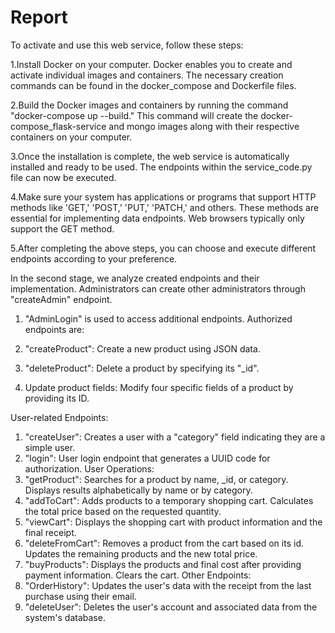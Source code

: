 # Report
  
To activate and use this web service, follow these steps:

1.Install Docker on your computer. Docker enables you to create and activate individual images and containers. The necessary creation commands can be found in the docker_compose and Dockerfile files.

2.Build the Docker images and containers by running the command "docker-compose up --build." This command will create the docker-compose_flask-service and mongo images along with their respective containers on your computer.

3.Once the installation is complete, the web service is automatically installed and ready to be used. The endpoints within the service_code.py file can now be executed.

4.Make sure your system has applications or programs that support HTTP methods like 'GET,' 'POST,' 'PUT,' 'PATCH,' and others. These methods are essential for implementing data endpoints. Web browsers typically only support the GET method.

5.After completing the above steps, you can choose and execute different endpoints according to your preference.

  
   
In the second stage, we analyze created endpoints and their implementation. Administrators can create other administrators through "createAdmin" endpoint. 

1) "AdminLogin" is used to access additional endpoints. Authorized endpoints are:

2) "createProduct": Create a new product using JSON data.

3) "deleteProduct": Delete a product by specifying its "_id".

4) Update product fields: Modify four specific fields of a product by providing its ID.
   
 
User-related Endpoints:
1) "createUser": Creates a user with a "category" field indicating they are a simple user.
2) "login": User login endpoint that generates a UUID code for authorization.
User Operations:
3) "getProduct": Searches for a product by name, _id, or category. Displays results alphabetically by name or by category.
4) "addToCart": Adds products to a temporary shopping cart. Calculates the total price based on the requested quantity.
5) "viewCart": Displays the shopping cart with product information and the final receipt.
6) "deleteFromCart": Removes a product from the cart based on its id. Updates the remaining products and the new total price.
7) "buyProducts": Displays the products and final cost after providing payment information. Clears the cart.
Other Endpoints:
1) "OrderHistory": Updates the user's data with the receipt from the last purchase using their email.
2) "deleteUser": Deletes the user's account and associated data from the system's database.

